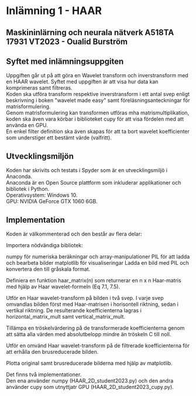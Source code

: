 # Inlämning 1 - HAAR
## Maskininlärning och neurala nätverk A518TA 17931 VT2023 - Oualid Burström

## Syftet med inlämningsuppgiten
Uppgiften går ut på att göra en Wavelet transform och inverstransform med en HAAR wavelet. Syftet med uppgiften är att visa hur data kan komprimeras samt filtreras.
<br>Koden ska utföra transform respektive inverstransform i ett antal svep enligt beskrivning i boken "wavelet made easy" samt föreläsningsanteckningar för matrisformulering.
<br>Genom matrisformulering kan transformen utföras mha matrismultiplikation, koden ska även vara körbar i biblioteket cupy för att visa fördelen med att använda en GPU.
<br>En enkel filter definition ska även skapas för att ta bort wavelet koefficienter som understiger ett bestämt värde (valfritt).

## Utvecklingsmiljön
Koden har skrivits och testats i Spyder som är en utvecklingsmiljö i Anaconda.
<br>Anaconda är en Open Source plattform som inkluderar applikationer och bibliotek i Python.
<br>Operativsystem: Windows 10.
<br>GPU: NVIDIA GeForce GTX 1060 6GB.

## Implementation
Koden är välkommenterad och den består av flera delar:

Importera nödvändiga bibliotek:

numpy för numeriska beräkningar och array-manipulationer
PIL för att ladda och bearbeta bilder
matplotlib för visualiseringar
Ladda en bild med PIL och konvertera den till gråskala format.

Definiera en funktion haar_matrix(n) som returnerar en n x n Haar-matris med hjälp av Haar wavelet-formeln (Eq 7.1, 7.5).

Utför en Haar wavelet-transform på bilden i två svep. I varje svep omvandlas bilden först med Haar-matrisen i horisontell riktning, sedan i vertikal riktning. De resulterande koefficienterna lagras i horizontal_matrix_mult samt vertical_matrix_mult.

Tillämpa en tröskelvärdering på de transformerade koefficienterna genom att sätta alla värden med absolutbelopp mindre än tröskeln C till noll.

Utför en omvänd Haar wavelet-transform på de filtrerade koefficienterna för att erhålla den brusreducerade bilden.

Plotta original samt brusreducerade bilderna med hjälp av matplotlib.

Det finns två implementationer. 
<br>Den ena använder numpy (HAAR_2D_student2023.py) och den andra använder cupy som utnyttjatr GPU (HAAR_2D_student2023_cupy.py).
